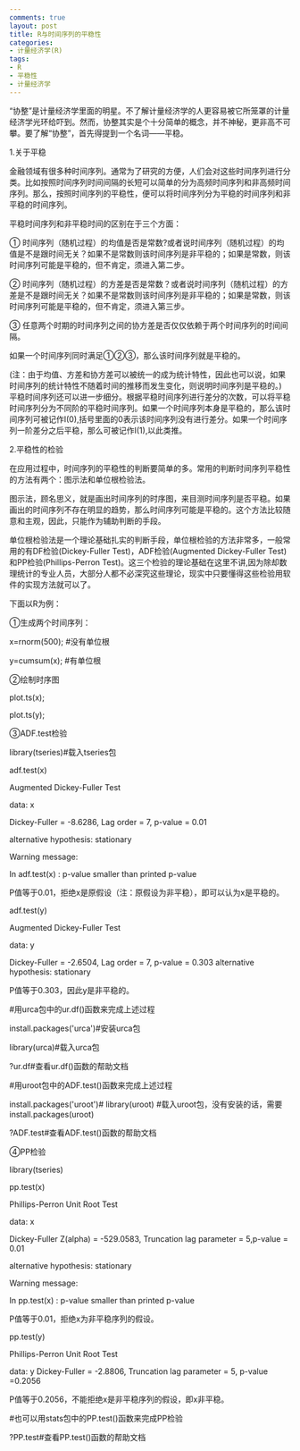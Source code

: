 ```yaml
---
comments: true
layout: post
title: R与时间序列的平稳性
categories:
- 计量经济学(R)
tags:
- R
- 平稳性
- 计量经济学
---
```


“协整”是计量经济学里面的明星。不了解计量经济学的人更容易被它所笼罩的计量经济学光环给吓到。然而，协整其实是个十分简单的概念，并不神秘，更非高不可攀。要了解“协整”，首先得提到一个名词——平稳。

1.关于平稳

金融领域有很多种时间序列。通常为了研究的方便，人们会对这些时间序列进行分类。比如按照时间序列时间间隔的长短可以简单的分为高频时间序列和非高频时间序列。那么，按照时间序列的平稳性，便可以将时间序列分为平稳的时间序列和非平稳的时间序列。

平稳时间序列和非平稳时间的区别在于三个方面：

① 时间序列（随机过程）的均值是否是常数?或者说时间序列（随机过程）的均值是不是跟时间无关？如果不是常数则该时间序列是非平稳的；如果是常数，则该时间序列可能是平稳的，但不肯定，须进入第二步。

② 时间序列（随机过程）的方差是否是常数？或者说时间序列（随机过程）的方差是不是跟时间无关？如果不是常数则该时间序列是非平稳的；如果是常数，则该时间序列可能是平稳的，但不肯定，须进入第三步。

③ 任意两个时期的时间序列之间的协方差是否仅仅依赖于两个时间序列的时间间隔。

如果一个时间序列同时满足①②③，那么该时间序列就是平稳的。

(注：由于均值、方差和协方差可以被统一的成为统计特性，因此也可以说，如果时间序列的统计特性不随着时间的推移而发生变化，则说明时间序列是平稳的。)  平稳时间序列还可以进一步细分。根据平稳时间序列进行差分的次数，可以将平稳时间序列分为不同阶的平稳时间序列。如果一个时间序列本身是平稳的，那么该时间序列可被记作I(0),括号里面的0表示该时间序列没有进行差分。如果一个时间序列一阶差分之后平稳，那么可被记作I(1),以此类推。

2.平稳性的检验

在应用过程中，时间序列的平稳性的判断要简单的多。常用的判断时间序列平稳性的方法有两个：图示法和单位根检验法。

图示法，顾名思义，就是画出时间序列的时序图，来目测时间序列是否平稳。如果画出的时间序列不存在明显的趋势，那么时间序列可能是平稳的。这个方法比较随意和主观，因此，只能作为辅助判断的手段。

单位根检验法是一个理论基础扎实的判断手段，单位根检验的方法非常多，一般常用的有DF检验(Dickey-Fuller Test)，ADF检验(Augmented Dickey-Fuller Test)和PP检验(Phillips-Perron Test)。这三个检验的理论基础在这里不讲,因为除却数理统计的专业人员，大部分人都不必深究这些理论，现实中只要懂得这些检验用软件的实现方法就可以了。

下面以R为例：

①生成两个时间序列：

x=rnorm(500);  #没有单位根

y=cumsum(x);   #有单位根

②绘制时序图

plot.ts(x);

plot.ts(y);

③ADF.test检验

library(tseries)#载入tseries包

adf.test(x)

Augmented Dickey-Fuller Test

data:  x

Dickey-Fuller = -8.6286, Lag order = 7, p-value = 0.01

alternative hypothesis: stationary

Warning message:

In adf.test(x) : p-value smaller than printed p-value

P值等于0.01，拒绝x是原假设（注：原假设为非平稳），即可以认为x是平稳的。

adf.test(y)

Augmented Dickey-Fuller Test

data:  y

Dickey-Fuller = -2.6504, Lag order = 7, p-value = 0.303 alternative hypothesis: stationary

P值等于0.303，因此y是非平稳的。

#用urca包中的ur.df()函数来完成上述过程

install.packages('urca')#安装urca包

library(urca)#载入urca包

?ur.df#查看ur.df()函数的帮助文档

#用uroot包中的ADF.test()函数来完成上述过程

install.packages('uroot')#  library(uroot) #载入uroot包，没有安装的话，需要install.packages(uroot)

?ADF.test#查看ADF.test()函数的帮助文档

④PP检验

library(tseries)

pp.test(x)

Phillips-Perron Unit Root Test

data:  x

Dickey-Fuller Z(alpha) = -529.0583, Truncation lag parameter = 5,p-value = 0.01

alternative hypothesis: stationary

Warning message:

In pp.test(x) : p-value smaller than printed p-value

P值等于0.01，拒绝x为非平稳序列的假设。

pp.test(y)

Phillips-Perron Unit Root Test

data:  y Dickey-Fuller = -2.8806, Truncation lag parameter = 5, p-value =0.2056

P值等于0.2056，不能拒绝x是非平稳序列的假设，即x非平稳。

#也可以用stats包中的PP.test()函数来完成PP检验

?PP.test#查看PP.test()函数的帮助文档
